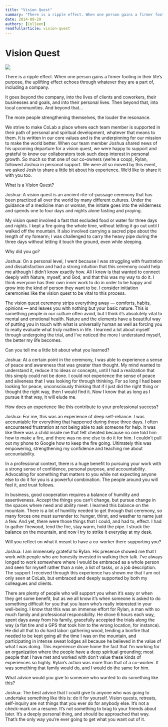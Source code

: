 ```yaml
---
title: "Vision Quest"
summary: "There is a ripple effect. When one person gains a firmer footing in their life’s purpose, the uplifting effect echoes through whatever they are a part of, including a company."
date: 2014-09-29
authors: [Colleen]
readfullarticle: vision-quest
---
```


# Vision Quest

<img src="/assets/img/blog/2014-09-29.jpg" class="center-element">

There is a ripple effect. When one person gains a firmer footing in their life’s purpose, the uplifting effect echoes through whatever they are a part of, including a company.

It goes beyond the company, into the lives of clients and coworkers, their businesses and goals, and into their personal lives. Then beyond that, into local communities. And beyond that...

The more people strengthening themselves, the louder the resonance.

We strive to make CoLab a place where each team member is supported in their path of personal and spiritual development, whatever that means to them. It is written in our core values and is the underpinning for our mission to make the world better. When our team member Joshua shared news of his upcoming departure for a vision quest, we were happy to support and grateful to know our collaborators took such deep interest in personal growth. So much so that one of our co-owners (we’re a coop), Rylan, followed Joshua in personal support. We were all so moved by this event, we asked Josh to share a little bit about his experience. We’d like to share it with you too.

What is a Vision Quest?

Joshua: A vision quest is an ancient rite-of-passage ceremony that has been practiced all over the world by many different cultures. Under the guidance of a medicine man or woman, the initiate goes into the wilderness and spends one to four days and nights alone fasting and praying.

My vision quest involved a fast that excluded food or water for three days and nights. I kept a fire going the whole time, without letting it go out until I walked off the mountain. It also involved carrying a sacred pipe about the length of my forearm; I was challenged to carry the heavy pipe during the three days without letting it touch the ground, even while sleeping.

Why did you go?

Joshua: On a personal level, I went because I was struggling with frustration and dissatisfaction and had a strong intuition that this ceremony could help me although I didn’t know exactly how. All I knew is that wanted to connect deeply with Nature, myself, and God, and that this was my way to do it. I think everyone has their own inner work to do in order to be happy and grow into the kind of person they want to be. I consider initiation ceremonies like the vision quest to be vital to this process.

The vision quest ceremony strips everything away — comforts, habits, opinions — and leaves you with nothing but your basic nature. This is something people in our culture often avoid, but I think it’s absolutely vital to mental and emotional health. Nature and the elements have a beautiful way of putting you in touch with what is universally human as well as forcing you to really evaluate what truly matters in life. I learned a lot about myself through undergoing the trial, and I’ve noticed the more I understand myself, the better my life becomes.

Can you tell me a little bit about what you learned?

Joshua: At a certain point in the ceremony, I was able to experience a sense of peace and awareness that was greater than thought. My mind wanted to understand it, reduce it to ideas or concepts, until I had a realization that this simply could not be done. I could not experience the sense of peace and aliveness that I was looking for through thinking. For so long I had been looking for peace, unconsciously thinking that if I just did the right thing or thought the right way, then I would find it. Now I know that as long as I pursue it that way, it will elude me.

How does an experience like this contribute to your professional success?

Joshua: For me, this was an experience of deep self-reliance. I was accountable for everything that happened during those three days. I often encountered frustration at not being able to ask someone for help. It was like there was a child inside me that felt cheated because no one told him how to make a fire, and there was no one else to do it for him. I couldn’t pull out my phone to Google how to keep the fire going. Ultimately this was empowering, strengthening my confidence and teaching me about accountability.

In a professional context, there is a huge benefit to pursuing your work with a strong sense of confidence, personal purpose, and accountability. Advocating for something that matters to you while not expecting anyone else to do it for you is a powerful combination. The people around you will feel it, and trust follows.

In business, good cooperation requires a balance of humility and assertiveness. Accept the things you can’t change, but pursue change in the spaces where need and ability meet. I learned this balance on the mountain. There is a lot of humility needed to get through that ceremony, so many forces one must surrender to: hunger, thirst, and weather to name just a few. And yet, there were those things that I could, and had to, effect. I had to gather firewood, tend the fire, stay warm, hold the pipe. I struck the balance on the mountain, and now I try to strike it everyday at my desk.

Will you reflect on what it meant to have a co-worker there supporting you?

Joshua: I am immensely grateful to Rylan. His presence showed me that I work with people who are honestly invested in walking their talk. I’ve always longed to work somewhere where I would be embraced as a whole person and seen for myself rather than a role, a list of tasks, or a job description. The support I received through this experience has shown me that I am not only seen at CoLab, but embraced and deeply supported by both my colleagues and clients.

There are plenty of people who will support you when it’s easy or when they get some benefit, but as we all know it’s when someone is asked to do something difficult for you that you learn who’s really interested in your well-being. I know that this was an immense effort for Rylan, a man with so much family and professional responsibility. He drove 6 hours each way, spent days away from his family, gracefully accepted the trials along the way (a flat tire and a GPS that took him to the wrong location, for instance). He did all that to do hard labor: gathering wood, tending a bonfire that needed to be kept going all the time I was on the mountain, and participating in intense sweat lodges all because he believed in the value of what I was doing. This experience drove home the fact that I’m working for an organization where the people have a deep spiritual grounding; most people that I have met and worked with don’t value these kinds of experiences so highly. Rylan’s action was more than that of a co-worker. It was something that family would do, and I would do the same for him.

What advice would you give to someone who wanted to do something like this?

Joshua: The best advice that I could give to anyone who was going to undertake something like this is: do it for yourself. Vision quests, retreats, self-inquiry are not things that you ever do for anybody else. It’s not a check-mark on a resume. It’s not something to brag to your friends about later. It’s a deeply personal thing, and should be approached that way. That’s the only way you’re ever going to get what you want out of it.
